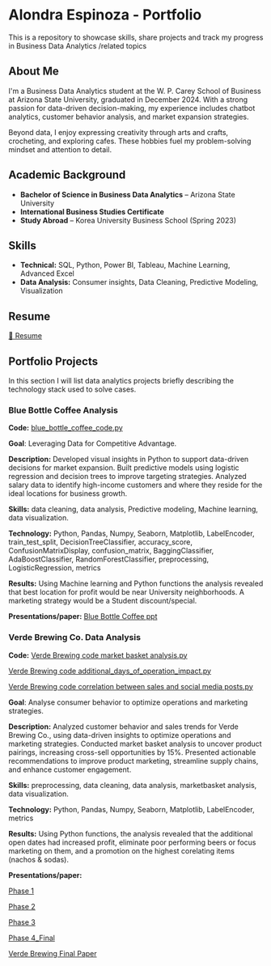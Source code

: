 # Alondra Espinoza - Portfolio  

This is a repository to showcase skills, share projects and track my progress in Business Data Analytics /related topics

## About Me  
I'm a Business Data Analytics student at the W. P. Carey School of Business at Arizona State University, graduated in December 2024. With a strong passion for data-driven decision-making, my experience includes chatbot analytics, customer behavior analysis, and market expansion strategies.  

Beyond data, I enjoy expressing creativity through arts and crafts, crocheting, and exploring cafes. These hobbies fuel my problem-solving mindset and attention to detail.

## Academic Background  
- **Bachelor of Science in Business Data Analytics** – Arizona State University  
- **International Business Studies Certificate**  
- **Study Abroad** – Korea University Business School (Spring 2023)   

## Skills  
- **Technical:** SQL, Python, Power BI, Tableau, Machine Learning, Advanced Excel  
- **Data Analysis:** Consumer insights, Data Cleaning, Predictive Modeling, Visualization  

## Resume  
[📄 Resume](https://github.com/Alondra-E/Alondra-s-Portfolio/blob/main/Resume.pdf)

## Portfolio Projects
In this section I will list data analytics projects briefly describing the technology stack used to solve cases.

### Blue Bottle Coffee Analysis
**Code:** [blue_bottle_coffee_code.py](https://github.com/Alondra-E/Alondra-s-Portfolio/blob/main/blue_bottle_coffee_code.py)


**Goal**: Leveraging Data for Competitive Advantage.

**Description:** Developed visual insights in Python to support data-driven decisions for market expansion. Built predictive models using logistic regression and decision trees to improve targeting strategies. Analyzed salary data to identify high-income customers and where they reside for the ideal locations for business growth.

**Skills:** data cleaning, data analysis, Predictive modeling, Machine learning, data visualization.

**Technology:** Python, Pandas, Numpy, Seaborn, Matplotlib, LabelEncoder, train_test_split, DecisionTreeClassifier, accuracy_score, ConfusionMatrixDisplay, confusion_matrix, BaggingClassifier, AdaBoostClassifier, RandomForestClassifier, preprocessing, LogisticRegression, metrics

**Results:** Using Machine learning and Python functions the analysis revealed that best location for profit would be near University neighborhoods. A marketing strategy would be a Student discount/special.

**Presentations/paper:** 
[Blue Bottle Coffee ppt](https://github.com/Alondra-E/Alondra-s-Portfolio/blob/main/Blue%20Bottle%20Coffee%20Company%20Presentation%20pt1.pptx.pdf)


### Verde Brewing Co. Data Analysis
**Code:** 
[Verde Brewing code market basket analysis.py](https://github.com/Alondra-E/Alondra-s-Portfolio/blob/main/Verde%20Brewing%20code%20market%20basket%20analysis.py)

[Verde Brewing code additional_days_of_operation_impact.py](https://github.com/Alondra-E/Alondra-s-Portfolio/blob/main/Verde%20Brewing%20code%20additional_days_of_operation_impact.py)

[Verde Brewing code correlation between sales and social media posts.py](https://github.com/Alondra-E/Alondra-s-Portfolio/blob/main/Verde%20Brewing%20code%20correlation%20between%20sales%20and%20social%20media%20posts.py)

**Goal**: Analyse consumer behavior to optimize operations and marketing strategies.

**Description:** Analyzed customer behavior and sales trends for Verde Brewing Co., using data-driven insights to optimize operations and marketing strategies. Conducted market basket analysis to uncover product pairings, increasing cross-sell opportunities by 15%. Presented actionable recommendations to improve product marketing, streamline supply chains, and enhance customer engagement.

**Skills:** preprocessing, data cleaning, data analysis, marketbasket analysis, data visualization.

**Technology:** Python, Pandas, Numpy, Seaborn, Matplotlib, LabelEncoder, metrics

**Results:** Using Python functions, the analysis revealed that the additional open dates had increased profit, eliminate poor performing beers or focus marketing on them, and a promotion on the highest corelating items (nachos & sodas).

**Presentations/paper:**

[Phase 1](https://github.com/Alondra-E/Alondra-s-Portfolio/blob/main/Phase%201_Verde%20Brewing.pdf)

[Phase 2](https://github.com/Alondra-E/Alondra-s-Portfolio/blob/main/Phase%202_Verde%20Brewing.pdf)

[Phase 3](https://github.com/Alondra-E/Alondra-s-Portfolio/blob/main/Phase%203_Verde%20Brewing.pdf)

[Phase 4_Final](https://github.com/Alondra-E/Alondra-s-Portfolio/blob/main/Phase%204_Verde%20Brewing%20Final%20Presentation.pdf)

[Verde Brewing Final Paper](https://github.com/Alondra-E/Alondra-s-Portfolio/blob/main/Verde%20Brewing%20Final%20Paper.pdf)
